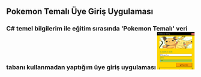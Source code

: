 <h2> Pokemon Temalı Üye Giriş Uygulaması <h3>
C# temel bilgilerim ile eğitim sırasında 'Pokemon Temalı' veri tabanı kullanmadan yaptığım üye giriş uygulaması
<img src = "uygulamaGörselleri/Kullanıcı Giriş.png" alt = "Kullanıcı Giriş Ekranı" style= "height: 100px; width:100px;">